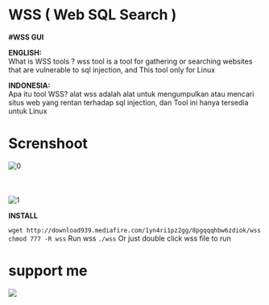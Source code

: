 # WSS ( Web SQL Search )

**#WSS GUI**<br/>

**ENGLISH:**<br/>
What is WSS tools ? wss tool is a tool for gathering or searching websites that are vulnerable to sql injection, and This tool only for Linux<br/>

**INDONESIA:**<br/>
Apa itu tool WSS? alat wss adalah alat untuk mengumpulkan atau mencari situs web yang rentan terhadap sql injection, dan Tool ini hanya tersedia untuk Linux

# Screnshoot

![0](https://github.com/Ranginang67/WSS/blob/master/ex/1.png)
<br/><br/><br/><br/>
![1](https://github.com/Ranginang67/WSS/blob/master/ex/2.png)

**INSTALL**

`wget http://download939.mediafire.com/1yn4ri1pz2gg/8pgqqqhbw6zdiok/wss`
`chmod 777 -R wss`
Run wss
`./wss`
Or just double click wss file to run


# support me
<a href="https://www.youtube.com/channel/UCNMD5U02GFeWLqmrl_XSPGQ"><img src="https://img.shields.io/badge/subcribe-YouTube-red.svg">
